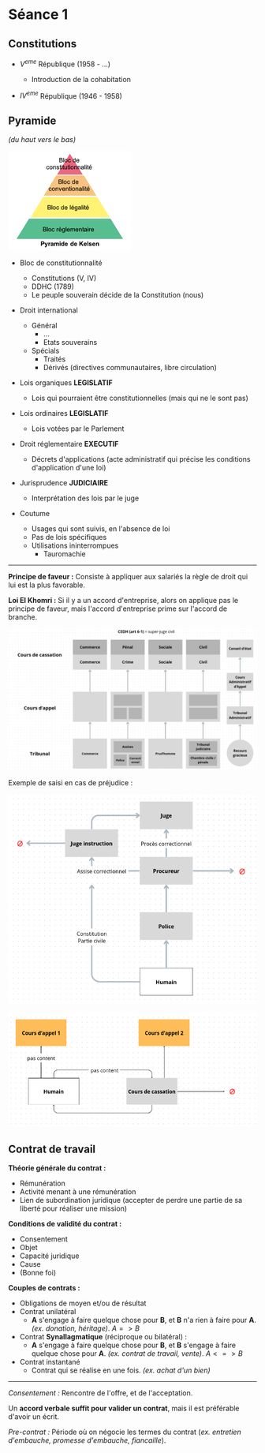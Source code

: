 # Séance 1

## Constitutions

- $V^{eme}$ République (1958 - ...)
    - Introduction de la cohabitation

- $IV^{eme}$ République (1946 - 1958)

## Pyramide

_(du haut vers le bas)_

![Pyramide des normes](../assets/pyramide_kelsen.png)

- Bloc de constitutionnalité
    - Constitutions (V, IV)
    - DDHC (1789)
    - Le peuple souverain décide de la Constitution (nous)

- Droit international
    - Général
        - ...
        - Etats souverains
    - Spécials
        - Traités
        - Dérivés (directives communautaires, libre circulation)

- Lois organiques **LEGISLATIF**
    - Lois qui pourraient être constitutionnelles (mais qui ne le sont pas)

- Lois ordinaires **LEGISLATIF**
    - Lois votées par le Parlement

- Droit réglementaire **EXECUTIF**
    - Décrets d'applications (acte administratif qui précise les conditions d'application d'une loi)

- Jurisprudence **JUDICIAIRE**
    - Interprétation des lois par le juge

- Coutume
    - Usages qui sont suivis, en l'absence de loi
    - Pas de lois spécifiques
    - Utilisations ininterrompues
        - Tauromachie

---

**Principe de faveur :** Consiste à appliquer aux salariés la règle de droit qui lui est la plus favorable.

**Loi El Khomri :** Si il y a un accord d'entreprise, alors on applique pas le principe de faveur, mais l'accord d'entreprise prime sur l'accord de branche.

![Juridiction](../assets/juridiction.png)

Exemple de saisi en cas de préjudice :

![Exemple 1](../assets/e1.png)

![Exemple 1](../assets/e2.png)


## Contrat de travail

**Théorie générale du contrat :**

- Rémunération
- Activité menant à une rémunération
- Lien de subordination juridique (accepter de perdre une partie de sa liberté pour réaliser une mission)


**Conditions de validité du contrat :**

- Consentement
- Objet
- Capacité juridique
- Cause
- (Bonne foi)

**Couples de contrats :**

- Obligations de moyen et/ou de résultat
- Contrat unilatéral
    - **A** s'engage à faire quelque chose pour **B**, et **B** n'a rien à faire pour **A**. _(ex. donation, héritage)_. $A => B$
- Contrat **Synallagmatique** (réciproque ou bilatéral) :
    - **A** s'engage à faire quelque chose pour **B**, et **B** s'engage à faire quelque chose pour **A**. _(ex. contrat de travail, vente)_. $A <=> B$
- Contrat instantané
    - Contrat qui se réalise en une fois. _(ex. achat d'un bien)_

---

_Consentement :_ Rencontre de l'offre, et de l'acceptation.

Un **accord verbale suffit pour valider un contrat**, mais il est préférable d'avoir un écrit.

_Pre-contrat :_ Période où on négocie les termes du contrat (_ex. entretien d'embauche, promesse d'embauche, fiancaille_).



